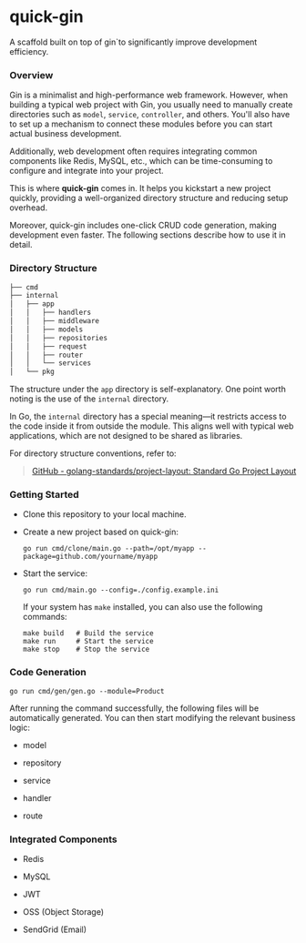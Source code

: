 # quick-gin

A scaffold built on top of gin`to significantly improve development efficiency.


### Overview

Gin is a minimalist and high-performance web framework. However, when building a typical web project with Gin, you usually need to manually create directories such as `model`, `service`, `controller`, and others. You'll also have to set up a mechanism to connect these modules before you can start actual business development.

Additionally, web development often requires integrating common components like Redis, MySQL, etc., which can be time-consuming to configure and integrate into your project.

This is where **quick-gin** comes in. It helps you kickstart a new project quickly, providing a well-organized directory structure and reducing setup overhead.

Moreover, quick-gin includes one-click CRUD code generation, making development even faster. The following sections describe how to use it in detail.


### Directory Structure

```bash
├── cmd
├── internal
│   ├── app
│   │   ├── handlers
│   │   ├── middleware
│   │   ├── models
│   │   ├── repositories
│   │   ├── request
│   │   ├── router
│   │   └── services
│   └── pkg
```

The structure under the `app` directory is self-explanatory. One point worth noting is the use of the `internal` directory.

In Go, the `internal` directory has a special meaning—it restricts access to the code inside it from outside the module. This aligns well with typical web applications, which are not designed to be shared as libraries.

For directory structure conventions, refer to:

> [GitHub - golang-standards/project-layout: Standard Go Project Layout](https://github.com/golang-standards/project-layout)

### Getting Started

- Clone this repository to your local machine.

- Create a new project based on quick-gin:

  ```
  go run cmd/clone/main.go --path=/opt/myapp --package=github.com/yourname/myapp
  ```

- Start the service:

  ```
  go run cmd/main.go --config=./config.example.ini
  ```

  If your system has `make` installed, you can also use the following commands:

  ```
  make build   # Build the service
  make run     # Start the service
  make stop    # Stop the service
  ```

### Code Generation

```
go run cmd/gen/gen.go --module=Product
```

After running the command successfully, the following files will be automatically generated. You can then start modifying the relevant business logic:

- model

- repository

- service

- handler

- route

### Integrated Components

- Redis

- MySQL

- JWT

- OSS (Object Storage)

- SendGrid (Email)
